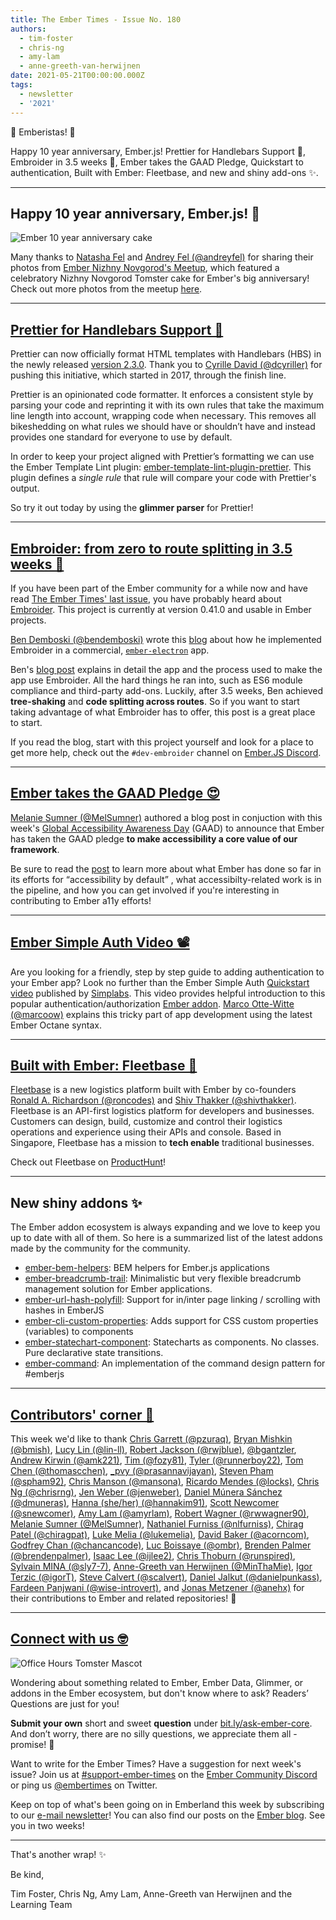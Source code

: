 ```yaml
---
title: The Ember Times - Issue No. 180
authors:
  - tim-foster
  - chris-ng
  - amy-lam
  - anne-greeth-van-herwijnen
date: 2021-05-21T00:00:00.000Z
tags:
  - newsletter
  - '2021'
---
```


👋 Emberistas! 🐹
  
Happy 10 year anniversary, Ember.js!
Prettier for Handlebars Support 🙌,
Embroider in 3.5 weeks 📝,
Ember takes the GAAD Pledge,
Quickstart to authentication,
Built with Ember: Fleetbase,
and new and shiny add-ons ✨.
  
---  

## Happy 10 year anniversary, Ember.js! 🎉

<div>
  <img alt="Ember 10 year anniversary cake" title="Jared Galanis - Contributor to Ember" src="/images/blog/emberjstimes/ember-10-year-anniversary-cake.jpeg" />
</div>

Many thanks to [Natasha Fel](https://twitter.com/NataliFel/status/1393240918258499589) and [Andrey Fel (@andreyfel)](https://github.com/andreyfel) for sharing their photos from [Ember Nizhny Novgorod's Meetup](https://emberjs-nn.timepad.ru/event/1618665/), which featured a celebratory Nizhny Novgorod Tomster cake for Ember's big anniversary! Check out more photos from the meetup [here](https://vk.com/album-183353390_279540779).

---

## [Prettier for Handlebars Support 🙌](https://prettier.io/blog/2021/05/09/2.3.0.html#ember--handlebars)

Prettier can now officially format HTML templates with Handlebars (HBS) in the newly released [version 2.3.0](https://prettier.io/blog/2021/05/09/2.3.0.html#ember--handlebars). Thank you to [Cyrille David (@dcyriller)](https://github.com/dcyriller) for pushing this initiative, which started in 2017, through the finish line.

Prettier is an opinionated code formatter. It enforces a consistent style by parsing your code and reprinting it with its own rules that take the maximum line length into account, wrapping code when necessary. This removes all bikeshedding on what rules we should have or shouldn’t have and instead provides one standard for everyone to use by default.

In order to keep your project aligned with Prettier’s formatting we can use the Ember Template Lint plugin: [ember-template-lint-plugin-prettier](https://github.com/ember-template-lint/ember-template-lint-plugin-prettier). This plugin defines a _single rule_ that rule will compare your code with Prettier's output.

So try it out today by using the **glimmer parser** for Prettier!  
  
---

## [Embroider: from zero to route splitting in 3.5 weeks 📝](https://dev.to/bendemboski/embroider-from-zero-to-route-splitting-in-3-5-weeks-5abo)

If you have been part of the Ember community for a while now and have read [The Ember Times' last issue](https://blog.emberjs.com/the-ember-times-issue-179#toc_readers-question-what%E2%80%99s-the-current-status-of-the-embroider-project-%F0%9F%A7%B5), you have probably heard about [Embroider](https://github.com/embroider-build/embroider). This project is currently at version 0.41.0 and usable in Ember projects.

[Ben Demboski (@bendemboski)](https://github.com/bendemboski) wrote this [blog](https://dev.to/bendemboski/embroider-from-zero-to-route-splitting-in-3-5-weeks-5abo) about how he implemented Embroider in a commercial, [`ember-electron`](https://ember-electron.js.org) app.

Ben's [blog post](https://dev.to/bendemboski/embroider-from-zero-to-route-splitting-in-3-5-weeks-5abo) explains in detail the app and the process used to make the app use Embroider. All the hard things he ran into, such as ES6 module compliance and third-party add-ons. Luckily, after 3.5 weeks, Ben achieved **tree-shaking** and **code splitting across routes**. So if you want to start taking advantage of what Embroider has to offer, this post is a great place to start.

If you read the blog, start with this project yourself and look for a place to get more help, check out the `#dev-embroider` channel on [Ember.JS Discord](https://discord.gg/emberjs).

---

## [Ember takes the GAAD Pledge 😍](https://blog.emberjs.com/gaad-2021)

[Melanie Sumner (@MelSumner)](https://github.com/MelSumner) authored a blog post in conjuction with this week's [Global Accessibility Awareness Day](https://globalaccessibilityawarenessday.org/) (GAAD) to announce that Ember has taken the GAAD pledge **to make accessibility a core value of our framework**.

Be sure to read the [post](https://blog.emberjs.com/gaad-2021) to learn more about what Ember has done so far in its efforts for “accessibility by default” , what accessibilty-related work is in the pipeline, and how you can get involved if you're interesting in contributing to Ember a11y efforts!

---

<!--alex disable simple-->
## [Ember Simple Auth Video 📽](https://www.youtube.com/watch?v=bSWN4_EbTPI)

Are you looking for a friendly, step by step guide to adding authentication to your Ember app? Look no further than the Ember Simple Auth [Quickstart video](https://www.youtube.com/watch?v=bSWN4_EbTPI) published by [Simplabs](https://simplabs.com/). This video provides helpful introduction to this popular authentication/authorization [Ember addon](https://ember-simple-auth.com/). [Marco Otte-Witte (@marcoow)](https://github.com/marcoow) explains this tricky part of app development using the latest Ember Octane syntax.

<!--alex enable simple-->

---
  
## [Built with Ember: Fleetbase 🚀](https://fleetbase.io/)

[Fleetbase](https://fleetbase.io/) is a new logistics platform built with Ember by co-founders [Ronald A. Richardson (@roncodes)](https://github.com/roncodes) and [Shiv Thakker (@shivthakker)](https://github.com/shivthakker). Fleetbase is an API-first logistics platform for developers and businesses. Customers can design, build, customize and control their logistics operations and experience using their APIs and console. Based in Singapore, Fleetbase has a mission to **tech enable** traditional businesses.

Check out Fleetbase on [ProductHunt](https://www.producthunt.com/posts/fleetbase)!

---

## New shiny addons ✨
  
The Ember addon ecosystem is always expanding and we love to keep you up to date with all of them. So here is a summarized list of the latest addons made by the community for the community.

* [ember-bem-helpers](https://github.com/retailnext/ember-bem-helpers): BEM helpers for Ember.js applications
* [ember-breadcrumb-trail](https://github.com/Windvis/ember-breadcrumb-trail): Minimalistic but very flexible breadcrumb management solution for Ember applications.
* [ember-url-hash-polyfill](https://github.com/CrowdStrike/ember-url-hash-polyfill): Support for in/inter page linking / scrolling with hashes in EmberJS
* [ember-cli-custom-properties](https://github.com/onehilltech/ember-cli-custom-properties): Adds support for CSS custom properties (variables) to components
* [ember-statechart-component](https://github.com/NullVoxPopuli/ember-statechart-component): Statecharts as components. No classes. Pure declarative state transitions.
* [ember-command](https://github.com/gossi/ember-command): An implementation of the command design pattern for #emberjs

---

## [Contributors' corner 👏](https://guides.emberjs.com/release/contributing/repositories/)

<p>This week we'd like to thank <a href="https://github.com/pzuraq" rel="noopener noreferrer" target="_blank">Chris Garrett (@pzuraq)</a>, <a href="https://github.com/bmish" rel="noopener noreferrer" target="_blank">Bryan Mishkin (@bmish)</a>, <a href="https://github.com/lin-ll" rel="noopener noreferrer" target="_blank">Lucy Lin (@lin-ll)</a>, <a href="https://github.com/rwjblue" rel="noopener noreferrer" target="_blank">Robert Jackson (@rwjblue)</a>, <a href="https://github.com/bgantzler" rel="noopener noreferrer" target="_blank">@bgantzler</a>, <a href="https://github.com/amk221" rel="noopener noreferrer" target="_blank">Andrew Kirwin (@amk221)</a>, <a href="https://github.com/fozy81" rel="noopener noreferrer" target="_blank">Tim (@fozy81)</a>, <a href="https://github.com/runnerboy22" rel="noopener noreferrer" target="_blank">Tyler (@runnerboy22)</a>, <a href="https://github.com/thomascchen" rel="noopener noreferrer" target="_blank">Tom Chen (@thomascchen)</a>, <a href="https://github.com/prasannavijayan" rel="noopener noreferrer" target="_blank">_pvy (@prasannavijayan)</a>, <a href="https://github.com/spham92" rel="noopener noreferrer" target="_blank">Steven Pham (@spham92)</a>, <a href="https://github.com/mansona" rel="noopener noreferrer" target="_blank">Chris Manson (@mansona)</a>, <a href="https://github.com/locks" rel="noopener noreferrer" target="_blank">Ricardo Mendes (@locks)</a>, <a href="https://github.com/chrisrng" rel="noopener noreferrer" target="_blank">Chris Ng (@chrisrng)</a>, <a href="https://github.com/jenweber" rel="noopener noreferrer" target="_blank">Jen Weber (@jenweber)</a>, <a href="https://github.com/dmuneras" rel="noopener noreferrer" target="_blank">Daniel Múnera Sánchez (@dmuneras)</a>, <a href="https://github.com/hannakim91" rel="noopener noreferrer" target="_blank">Hanna (she/her) (@hannakim91)</a>, <a href="https://github.com/snewcomer" rel="noopener noreferrer" target="_blank">Scott Newcomer (@snewcomer)</a>, <a href="https://github.com/amyrlam" rel="noopener noreferrer" target="_blank">Amy Lam (@amyrlam)</a>, <a href="https://github.com/rwwagner90" rel="noopener noreferrer" target="_blank">Robert Wagner (@rwwagner90)</a>, <a href="https://github.com/MelSumner" rel="noopener noreferrer" target="_blank">Melanie Sumner (@MelSumner)</a>, <a href="https://github.com/nlfurniss" rel="noopener noreferrer" target="_blank">Nathaniel Furniss (@nlfurniss)</a>, <a href="https://github.com/chiragpat" rel="noopener noreferrer" target="_blank">Chirag Patel (@chiragpat)</a>, <a href="https://github.com/lukemelia" rel="noopener noreferrer" target="_blank">Luke Melia (@lukemelia)</a>, <a href="https://github.com/acorncom" rel="noopener noreferrer" target="_blank">David Baker (@acorncom)</a>, <a href="https://github.com/chancancode" rel="noopener noreferrer" target="_blank">Godfrey Chan (@chancancode)</a>, <a href="https://github.com/ombr" rel="noopener noreferrer" target="_blank">Luc Boissaye (@ombr)</a>, <a href="https://github.com/brendenpalmer" rel="noopener noreferrer" target="_blank">Brenden Palmer (@brendenpalmer)</a>, <a href="https://github.com/ijlee2" rel="noopener noreferrer" target="_blank">Isaac Lee (@ijlee2)</a>, <a href="https://github.com/runspired" rel="noopener noreferrer" target="_blank">Chris Thoburn (@runspired)</a>, <a href="https://github.com/sly7-7" rel="noopener noreferrer" target="_blank">Sylvain MINA (@sly7-7)</a>, <a href="https://github.com/MinThaMie" rel="noopener noreferrer" target="_blank">Anne-Greeth van Herwijnen (@MinThaMie)</a>, <a href="https://github.com/igorT" rel="noopener noreferrer" target="_blank">Igor Terzic (@igorT)</a>, <a href="https://github.com/scalvert" rel="noopener noreferrer" target="_blank">Steve Calvert (@scalvert)</a>, <a href="https://github.com/danielpunkass" rel="noopener noreferrer" target="_blank">Daniel Jalkut (@danielpunkass)</a>, <a href="https://github.com/wise-introvert" rel="noopener noreferrer" target="_blank">Fardeen Panjwani (@wise-introvert)</a>, and <a href="https://github.com/anehx" rel="noopener noreferrer" target="_blank">Jonas Metzener (@anehx)</a> for their contributions to Ember and related repositories! 💖</p>

---

## [Connect with us 🤓](https://docs.google.com/forms/d/e/1FAIpQLScqu7Lw_9cIkRtAiXKitgkAo4xX_pV1pdCfMJgIr6Py1V-9Og/viewform)

<div class="blog-row">
  <img class="float-right small transparent padded" alt="Office Hours Tomster Mascot" title="Readers' Questions" src="/images/tomsters/officehours.png" />

  <p>Wondering about something related to Ember, Ember Data, Glimmer, or addons in the Ember ecosystem, but don't know where to ask? Readers’ Questions are just for you!</p>

  <p><strong>Submit your own</strong> short and sweet <strong>question</strong> under <a href="https://bit.ly/ask-ember-core" target="rq">bit.ly/ask-ember-core</a>. And don’t worry, there are no silly questions, we appreciate them all - promise! 🤞</p>

  <p>Want to write for the Ember Times? Have a suggestion for next week's issue? Join us at <a href="https://discordapp.com/channels/480462759797063690/485450546887786506">#support-ember-times</a> on the <a href="https://discord.gg/emberjs">Ember Community Discord</a> or ping us <a href="https://twitter.com/embertimes">@embertimes</a> on Twitter.</p>

  <p>Keep on top of what's been going on in Emberland this week by subscribing to our <a href="https://embertimes.substack.com/">e-mail newsletter</a>! You can also find our posts on the <a href="https://blog.emberjs.com/tag/newsletter">Ember blog</a>. See you in two weeks!</p>
</div>

---

That's another wrap! ✨

Be kind,

Tim Foster, Chris Ng, Amy Lam, Anne-Greeth van Herwijnen and the Learning Team
